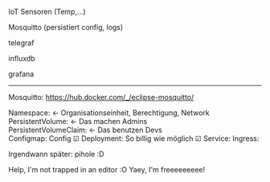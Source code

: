 
IoT Sensoren (Temp,...)

Mosquitto (persistiert config, logs)

telegraf

influxdb

grafana



___


Mosquitto:
https://hub.docker.com/_/eclipse-mosquitto/

Namespace: <- Organisationseinheit, Berechtigung, Network  
PersistentVolume: <- Das machen Admins  
PersistentVolumeClaim: <- Das benutzen Devs  
Configmap: Config ☑
Deployment: So billig wie möglich ☑
Service: 
Ingress: 



Irgendwann später:
pihole :D

Help, I'm not trapped in an editor :O Yaey, I'm freeeeeeeee!
